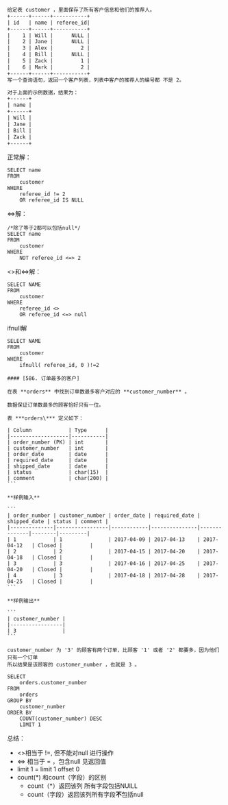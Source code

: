 ```tex
给定表 customer ，里面保存了所有客户信息和他们的推荐人。
+------+------+-----------+
| id   | name | referee_id|
+------+------+-----------+
|    1 | Will |      NULL |
|    2 | Jane |      NULL |
|    3 | Alex |         2 |
|    4 | Bill |      NULL |
|    5 | Zack |         1 |
|    6 | Mark |         2 |
+------+------+-----------+
写一个查询语句，返回一个客户列表，列表中客户的推荐人的编号都 不是 2。

对于上面的示例数据，结果为：
+------+
| name |
+------+
| Will |
| Jane |
| Bill |
| Zack |
+------+
```

正常解：

```mysql
SELECT name 
FROM
	customer 
WHERE
	referee_id != 2 
	OR referee_id IS NULL
```

<=>解：

```mysql
/*除了等于2都可以包括null*/
SELECT name
FROM
	customer 
WHERE
	NOT referee_id <=> 2
```

<>和<=>解：

```mysql
SELECT NAME 
FROM
	customer 
WHERE
	referee_id <>    
	OR referee_id <=> null
```

ifnull解

```mysql
SELECT NAME 
FROM
	customer 
WHERE
	ifnull( referee_id, 0 )!=2
```





````
#### [586. 订单最多的客户]

在表 **orders** 中找到订单数最多客户对应的 **customer_number** 。

数据保证订单数最多的顾客恰好只有一位。

表 ***orders\*** 定义如下：

| Column            | Type      |
|-------------------|-----------|
| order_number (PK) | int       |
| customer_number   | int       |
| order_date        | date      |
| required_date     | date      |
| shipped_date      | date      |
| status            | char(15)  |
| comment           | char(200) |
```

**样例输入**

```
| order_number | customer_number | order_date | required_date | shipped_date | status | comment |
|--------------|-----------------|------------|---------------|--------------|--------|---------|
| 1            | 1               | 2017-04-09 | 2017-04-13    | 2017-04-12   | Closed |         |
| 2            | 2               | 2017-04-15 | 2017-04-20    | 2017-04-18   | Closed |         |
| 3            | 3               | 2017-04-16 | 2017-04-25    | 2017-04-20   | Closed |         |
| 4            | 3               | 2017-04-18 | 2017-04-28    | 2017-04-25   | Closed |         |
```

**样例输出**

```
| customer_number |
|-----------------|
| 3               |
```

customer_number 为 '3' 的顾客有两个订单，比顾客 '1' 或者 '2' 都要多，因为他们只有一个订单
所以结果是该顾客的 customer_number ，也就是 3 。

````

```mysql
SELECT
	orders.customer_number
FROM
	orders 
GROUP BY
	customer_number
ORDER BY
	COUNT(customer_number) DESC 
	LIMIT 1 
```

总结：

- <>相当于 !=, 但不能对null 进行操作
- <=> 相当于 = ，包含null   见返回值
- limit 1 = limit 1 offset 0
- count(*) 和count（字段）的区别
  - count（*）返回该列 所有字段包括NUILL
  - count（字段）返回该列所有字段**不**包括null

